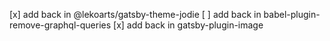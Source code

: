 

[x] add back in @lekoarts/gatsby-theme-jodie
[ ] add back in babel-plugin-remove-graphql-queries
[x] add back in gatsby-plugin-image
